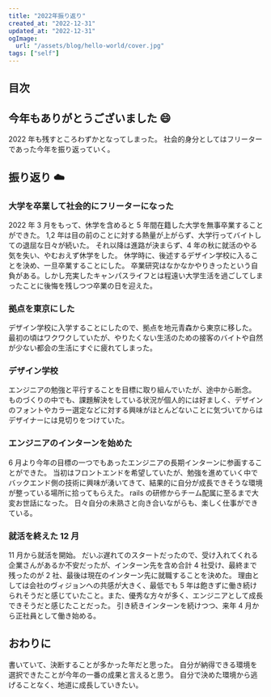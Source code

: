 ```yaml
---
title: "2022年振り返り"
created_at: "2022-12-31"
updated_at: "2022-12-31"
ogImage:
  url: "/assets/blog/hello-world/cover.jpg"
tags: ["self"]
---
```


## 目次

## 今年もありがとうございました 😄

2022 年も残すところわずかとなってしまった。
社会的身分としてはフリーターであった今年を振り返っていく。

## 振り返り ☁️

### 大学を卒業して社会的にフリーターになった

2022 年 3 月をもって、休学を含めると 5 年間在籍した大学を無事卒業することができた。
1,2 年は目の前のことに対する熱量が上がらず、大学行ってバイトしての退屈な日々が続いた。
それ以降は進路が決まらず、4 年の秋に就活のやる気を失い、やむおえず休学をした。
休学時に、後述するデザイン学校に入ることを決め、一旦卒業することにした。
卒業研究はなかなかやりきったという自負がある。しかし充実したキャンパスライフとは程遠い大学生活を過ごしてしまったことに後悔を残しつつ卒業の日を迎えた。

### 拠点を東京にした

デザイン学校に入学することにしたので、拠点を地元青森から東京に移した。
最初の頃はワクワクしていたが、やりたくない生活のための接客のバイトや自然が少ない都会の生活にすぐに疲れてしまった。

### デザイン学校

エンジニアの勉強と平行することを目標に取り組んでいたが、途中から断念。
ものづくりの中でも、課題解決をしている状況が個人的には好ましく、デザインのフォントやカラー選定などに対する興味がほとんどないことに気づいてからはデザイナーには見切りをつけていた。

### エンジニアのインターンを始めた

6 月より今年の目標の一つでもあったエンジニアの長期インターンに参画することができた。
当初はフロントエンドを希望していたが、勉強を進めていく中でバックエンド側の技術に興味が湧いてきて、結果的に自分が成長できそうな環境が整っている場所に拾ってもらえた。
rails の研修からチーム配属に至るまで大変お世話になった。
日々自分の未熟さと向き合いながらも、楽しく仕事ができている。

### 就活を終えた 12 月

11 月から就活を開始。
だいぶ遅れてのスタートだったので、受け入れてくれる企業さんがあるか不安だったが、インターン先を含め合計 4 社受け、最終まで残ったのが 2 社、最後は現在のインターン先に就職することを決めた。
理由としては会社のヴィジョンへの共感が大きく、最低でも 5 年は飽きずに働き続けられそうだと感じていたこと。また、優秀な方々が多く、エンジニアとして成長できそうだと感じたことだった。
引き続きインターンを続けつつ、来年 4 月から正社員として働き始める。

## おわりに

書いていて、決断することが多かった年だと思った。
自分が納得できる環境を選択できたことが今年の一番の成果と言えると思う。
自分で決めた環境から逃げることなく、地道に成長していきたい。

